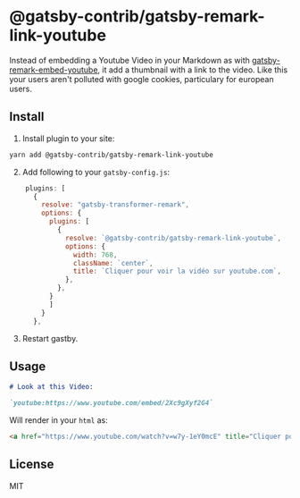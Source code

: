 # @gatsby-contrib/gatsby-remark-link-youtube

Instead of embedding a Youtube Video in your Markdown as with [gatsby-remark-embed-youtube](https://github.com/ntwcklng/gatsby-remark-embed-youtube), it add a thumbnail with a link to the video. Like this your users aren't polluted with google cookies, particulary for european users.

## Install

1.  Install plugin to your site:

```bash
yarn add @gatsby-contrib/gatsby-remark-link-youtube
```

2.  Add following to your `gatsby-config.js`:

```js
    plugins: [      
      {
        resolve: "gatsby-transformer-remark",
        options: {
          plugins: [
            {
              resolve: `@gatsby-contrib/gatsby-remark-link-youtube`,
              options: {
                width: 768,
                className: `center`,
                title: `Cliquer pour voir la vidéo sur youtube.com`,
              },
            },
          }
          ]
        }
      },
```

3.  Restart gastby.

## Usage

```markdown
# Look at this Video:

`youtube:https://www.youtube.com/embed/2Xc9gXyf2G4`
```

Will render in your `html` as:

```html
<a href="https://www.youtube.com/watch?v=w7y-1eY0mcE" title="Cliquer pour voir la vidéo sur youtube.com"><img src="https://img.youtube.com/vi/w7y-1eY0mcE/0.jpg" alt="Thumbnail of Youtube video w7y-1eY0mcE" title="Cliquer pour voir la vidéo sur youtube.com" class="center" width="768"></a>
```

## License

MIT
